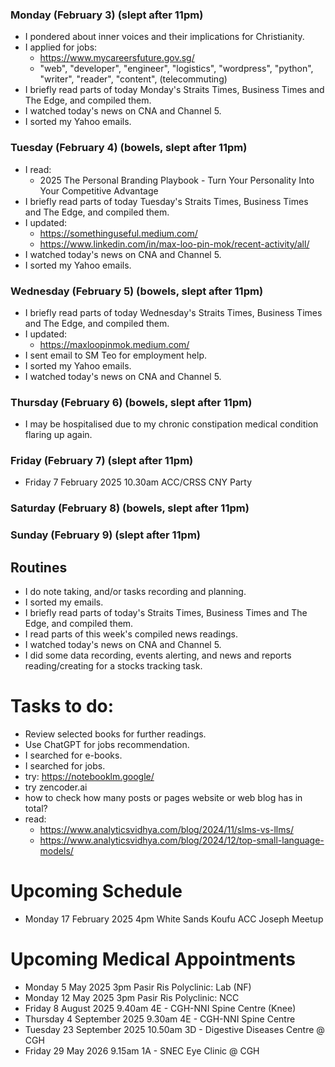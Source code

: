 ### Monday (February 3) (slept after 11pm)
- I pondered about inner voices and their implications for Christianity.
- I applied for jobs:
    - https://www.mycareersfuture.gov.sg/
    - "web", "developer", "engineer", "logistics", "wordpress", "python", "writer", "reader", "content", (telecommuting)
- I briefly read parts of today Monday's Straits Times, Business Times and The Edge, and compiled them.
- I watched today's news on CNA and Channel 5.
- I sorted my Yahoo emails.

### Tuesday (February 4) (bowels, slept after 11pm)
- I read:
    - 2025 The Personal Branding Playbook - Turn Your Personality Into Your Competitive Advantage
- I briefly read parts of today Tuesday's Straits Times, Business Times and The Edge, and compiled them.
- I updated:
    - https://somethinguseful.medium.com/
    - https://www.linkedin.com/in/max-loo-pin-mok/recent-activity/all/
- I watched today's news on CNA and Channel 5.
- I sorted my Yahoo emails.

### Wednesday (February 5) (bowels, slept after 11pm)
- I briefly read parts of today Wednesday's Straits Times, Business Times and The Edge, and compiled them.
- I updated:
    - https://maxloopinmok.medium.com/
- I sent email to SM Teo for employment help.
- I sorted my Yahoo emails.
- I watched today's news on CNA and Channel 5.

### Thursday (February 6) (bowels, slept after 11pm)
- I may be hospitalised due to my chronic constipation medical condition flaring up again.

### Friday (February 7) (slept after 11pm)
- Friday 7 February 2025 10.30am ACC/CRSS CNY Party


### Saturday (February 8) (bowels, slept after 11pm)


### Sunday (February 9) (slept after 11pm)




## Routines
- I do note taking, and/or tasks recording and planning.
- I sorted my emails.
- I briefly read parts of today's Straits Times, Business Times and The Edge, and compiled them.
- I read parts of this week's compiled news readings.
- I watched today's news on CNA and Channel 5.
- I did some data recording, events alerting, and news and reports reading/creating for a stocks tracking task.

# Tasks to do:
- Review selected books for further readings.
- Use ChatGPT for jobs recommendation.
- I searched for e-books.
- I searched for jobs.
- try: https://notebooklm.google/
- try zencoder.ai
- how to check how many posts or pages website or web blog has in total?
- read:
    - https://www.analyticsvidhya.com/blog/2024/11/slms-vs-llms/
    - https://www.analyticsvidhya.com/blog/2024/12/top-small-language-models/

# Upcoming Schedule
- Monday 17 February 2025 4pm White Sands Koufu ACC Joseph Meetup

# Upcoming Medical Appointments
- Monday 5 May 2025 3pm Pasir Ris Polyclinic: Lab (NF)
- Monday 12 May 2025 3pm Pasir Ris Polyclinic: NCC
- Friday 8 August 2025 9.40am 4E - CGH-NNI Spine Centre (Knee)
- Thursday 4 September 2025 9.30am 4E - CGH-NNI Spine Centre
- Tuesday 23 September 2025 10.50am 3D - Digestive Diseases Centre @ CGH
- Friday 29 May 2026 9.15am 1A - SNEC Eye Clinic @ CGH
